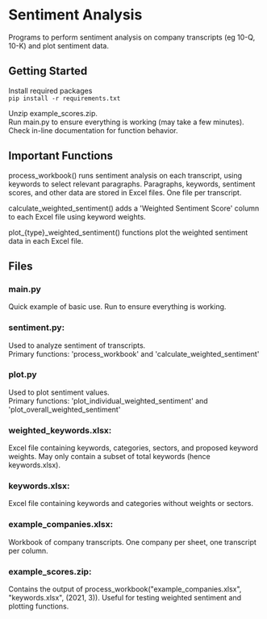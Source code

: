 # Sentiment Analysis

Programs to perform sentiment analysis on company transcripts (eg 10-Q, 10-K) and plot sentiment data.

## Getting Started

Install required packages  
`pip install -r requirements.txt`

Unzip example_scores.zip.
\
Run main.py to ensure everything is working (may take a few minutes).
\
Check in-line documentation for function behavior.

## Important Functions

process_workbook() runs sentiment analysis on each transcript, using keywords to select relevant paragraphs. Paragraphs, keywords, sentiment scores, and other data are stored in Excel files. One file per transcript.

calculate_weighted_sentiment() adds a 'Weighted Sentiment Score' column to each Excel file using keyword weights.

plot_{type}_weighted_sentiment() functions plot the weighted sentiment data in each Excel file.

## Files

### main.py

Quick example of basic use. Run to ensure everything is working.

### sentiment.py:

Used to analyze sentiment of transcripts.  
Primary functions: 'process_workbook' and 'calculate_weighted_sentiment'

### plot.py

Used to plot sentiment values.  
Primary functions: 'plot_individual_weighted_sentiment' and 'plot_overall_weighted_sentiment'

### weighted_keywords.xlsx:

Excel file containing keywords, categories, sectors, and proposed keyword weights. May only contain a subset of total keywords (hence keywords.xlsx).

### keywords.xlsx:

Excel file containing keywords and categories without weights or sectors.

### example_companies.xlsx:

Workbook of company transcripts. One company per sheet, one transcript per column.

### example_scores.zip:

Contains the output of process_workbook("example_companies.xlsx", "keywords.xlsx", (2021, 3)). Useful for testing weighted sentiment and plotting functions.

